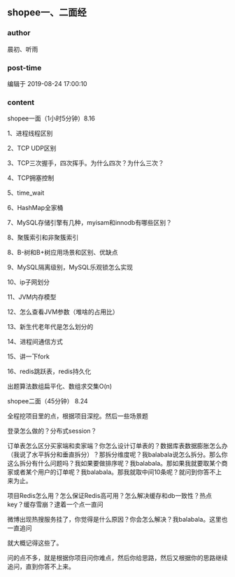 ## shopee一、二面经
### author 
晨初、听雨
### post-time 

编辑于  2019-08-24 17:00:10
### content 
<div class="post-topic-des nc-post-content">
 <p>
  shopee一面（1小时5分钟）8.16
 </p>
 <p>
  1、进程线程区别
 </p>
 <p>
  2、TCP UDP区别
 </p>
 <p>
  3、TCP三次握手，四次挥手。为什么四次？为什么三次？
 </p>
 <p>
  4、TCP拥塞控制
 </p>
 <p>
  5、time_wait
 </p>
 <p>
  6、HashMap全家桶
 </p>
 <p>
  7、MySQL存储引擎有几种，myisam和innodb有哪些区别？
 </p>
 <p>
  8、聚簇索引和非聚簇索引
 </p>
 <p>
  8、B-树和B+树应用场景和区别、优缺点
 </p>
 <p>
  9、MySQL隔离级别，MySQL乐观锁怎么实现
 </p>
 <p>
  10、ip子网划分
 </p>
 <p>
  11、JVM内存模型
 </p>
 <p>
  12、怎么查看JVM参数（堆啥的占用比）
 </p>
 <p>
  13、新生代老年代是怎么划分的
 </p>
 <p>
  14、进程间通信方式
 </p>
 <p>
  15、讲一下fork
 </p>
 <p>
  16、redis跳跃表，redis持久化
 </p>
 <p>
  出题算法数组扁平化、数组求交集O(n)
 </p>
 <p>
  shopee二面（45分钟） 8.24
 </p>
 <p>
  全程挖项目里的点，根据项目深挖。然后一些场景题
 </p>
 <p>
  登录怎么做的？分布式session？
 </p>
 <p>
  订单表怎么区分买家端和卖家端？你怎么设计订单表的？数据库表数据膨胀怎么办（我说了水平拆分和垂直拆分）？那拆分维度呢？我balabala说怎么拆分。那么你这么拆分有什么问题吗？我如果要做排序呢？我balabala。那如果我就要取某个商家或者某个用户的订单呢？我balabala。那我就取中间10条呢？就问到你答不上来为止。
 </p>
 <p>
  项目Redis怎么用？怎么保证Redis高可用？怎么解决缓存和db一致性？热点key？缓存雪崩？逮着一个点一直问
 </p>
 <p>
  微博出现热搜服务挂了，你觉得是什么原因？你会怎么解决？我balabala。这里也一直追问
 </p>
 <p>
  就大概记得这些了。
 </p>
 <p>
  问的点不多，就是根据你项目问你难点，然后你给思路，然后又根据你的思路继续追问，直到你答不上来。
 </p>
</div>
